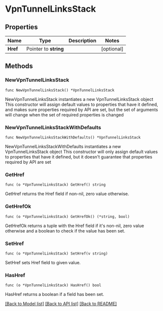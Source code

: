 # VpnTunnelLinksStack

## Properties

Name | Type | Description | Notes
------------ | ------------- | ------------- | -------------
**Href** | Pointer to **string** |  | [optional] 

## Methods

### NewVpnTunnelLinksStack

`func NewVpnTunnelLinksStack() *VpnTunnelLinksStack`

NewVpnTunnelLinksStack instantiates a new VpnTunnelLinksStack object
This constructor will assign default values to properties that have it defined,
and makes sure properties required by API are set, but the set of arguments
will change when the set of required properties is changed

### NewVpnTunnelLinksStackWithDefaults

`func NewVpnTunnelLinksStackWithDefaults() *VpnTunnelLinksStack`

NewVpnTunnelLinksStackWithDefaults instantiates a new VpnTunnelLinksStack object
This constructor will only assign default values to properties that have it defined,
but it doesn't guarantee that properties required by API are set

### GetHref

`func (o *VpnTunnelLinksStack) GetHref() string`

GetHref returns the Href field if non-nil, zero value otherwise.

### GetHrefOk

`func (o *VpnTunnelLinksStack) GetHrefOk() (*string, bool)`

GetHrefOk returns a tuple with the Href field if it's non-nil, zero value otherwise
and a boolean to check if the value has been set.

### SetHref

`func (o *VpnTunnelLinksStack) SetHref(v string)`

SetHref sets Href field to given value.

### HasHref

`func (o *VpnTunnelLinksStack) HasHref() bool`

HasHref returns a boolean if a field has been set.


[[Back to Model list]](../README.md#documentation-for-models) [[Back to API list]](../README.md#documentation-for-api-endpoints) [[Back to README]](../README.md)


